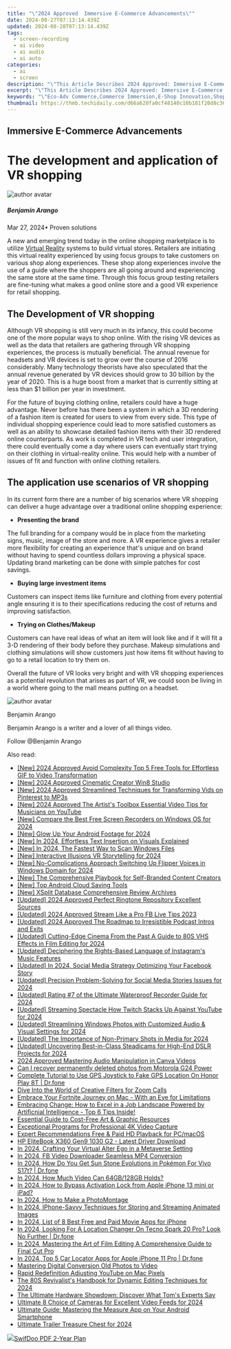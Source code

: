 ```yaml
---
title: "\"2024 Approved  Immersive E-Commerce Advancements\""
date: 2024-08-27T07:13:14.439Z
updated: 2024-08-28T07:13:14.439Z
tags: 
  - screen-recording
  - ai video
  - ai audio
  - ai auto
categories: 
  - ai
  - screen
description: "\"This Article Describes 2024 Approved: Immersive E-Commerce Advancements\""
excerpt: "\"This Article Describes 2024 Approved: Immersive E-Commerce Advancements\""
keywords: "\"Eco-Adv Commerce,Commerce Immersion,E-Shop Innovation,Shopping Tech Now,Advanced E-Market,Virtual Buy Experience,Digital Marketplace Progress\""
thumbnail: https://thmb.techidaily.com/d66a628fa0cf48140c10b181f20d8c3673ed432efe3b9eaa0c987c81fd05af8c.jpg
---
```


## Immersive E-Commerce Advancements

# The development and application of VR shopping

![author avatar](https://images.wondershare.com/filmora/article-images/benjamin-arango-author.jpg)

##### Benjamin Arango

 Mar 27, 2024• Proven solutions

 A new and emerging trend today in the online shopping marketplace is to utilize [Virtual Reality](https://tools.techidaily.com/wondershare/filmora/download/) systems to build virtual stores. Retailers are initiating this virtual reality experienced by using focus groups to take customers on various shop along experiences. These shop along experiences involve the use of a guide where the shoppers are all going around and experiencing the same store at the same time. Through this focus group testing retailers are fine-tuning what makes a good online store and a good VR experience for retail shopping.

## The Development of VR shopping

 Although VR shopping is still very much in its infancy, this could become one of the more popular ways to shop online. With the rising VR devices as well as the data that retailers are gathering through VR shopping experiences, the process is mutually beneficial. The annual revenue for headsets and VR devices is set to grow over the course of 2016 considerably. Many technology theorists have also speculated that the annual revenue generated by VR devices should grow to 30 billion by the year of 2020\. This is a huge boost from a market that is currently sitting at less than $1 billion per year in investment.

 For the future of buying clothing online, retailers could have a huge advantage. Never before has there been a system in which a 3D rendering of a fashion item is created for users to view from every side. This type of individual shopping experience could lead to more satisfied customers as well as an ability to showcase detailed fashion items with their 3D rendered online counterparts. As work is completed in VR tech and user integration, there could eventually come a day where users can eventually start trying on their clothing in virtual-reality online. This would help with a number of issues of fit and function with online clothing retailers.

## The application use scenarios of VR shopping

 In its current form there are a number of big scenarios where VR shopping can deliver a huge advantage over a traditional online shopping experience:

* **Presenting the brand**

 The full branding for a company would be in place from the marketing signs, music, image of the store and more. A VR experience gives a retailer more flexibility for creating an experience that's unique and on brand without having to spend countless dollars improving a physical space. Updating brand marketing can be done with simple patches for cost savings.

* **Buying large investment items**

 Customers can inspect items like furniture and clothing from every potential angle ensuring it is to their specifications reducing the cost of returns and improving satisfaction.

* **Trying on Clothes/Makeup**

 Customers can have real ideas of what an item will look like and if it will fit a 3-D rendering of their body before they purchase. Makeup simulations and clothing simulations will show customers just how items fit without having to go to a retail location to try them on.

 Overall the future of VR looks very bright and with VR shopping experiences as a potential revolution that arises as part of VR, we could soon be living in a world where going to the mall means putting on a headset.

![author avatar](https://images.wondershare.com/filmora/article-images/benjamin-arango-author.jpg)

Benjamin Arango

Benjamin Arango is a writer and a lover of all things video.

Follow @Benjamin Arango


<ins class="adsbygoogle"
     style="display:block"
     data-ad-format="autorelaxed"
     data-ad-client="ca-pub-7571918770474297"
     data-ad-slot="1223367746"></ins>



<ins class="adsbygoogle"
     style="display:block"
     data-ad-client="ca-pub-7571918770474297"
     data-ad-slot="8358498916"
     data-ad-format="auto"
     data-full-width-responsive="true"></ins>






<span class="atpl-alsoreadstyle">Also read:</span>
<div><ul>
<li><a href="https://article-knowledge.techidaily.com/new-2024-approved-avoid-complexity-top-5-free-tools-for-effortless-gif-to-video-transformation/"><u>[New] 2024 Approved  Avoid Complexity  Top 5 Free Tools for Effortless GIF to Video Transformation</u></a></li>
<li><a href="https://article-knowledge.techidaily.com/new-2024-approved-cinematic-creator-win8-studio/"><u>[New] 2024 Approved  Cinematic Creator Win8 Studio</u></a></li>
<li><a href="https://article-knowledge.techidaily.com/new-2024-approved-streamlined-techniques-for-transforming-vids-on-pinterest-to-mp3s/"><u>[New] 2024 Approved  Streamlined Techniques for Transforming Vids on Pinterest to MP3s</u></a></li>
<li><a href="https://youtube-webster.techidaily.com/024-approved-the-artists-toolbox-essential-video-tips-for-musicians-on-youtube/"><u>[New] 2024 Approved  The Artist's Toolbox  Essential Video Tips for Musicians on YouTube</u></a></li>
<li><a href="https://vp-tips.techidaily.com/new-compare-the-best-free-screen-recorders-on-windows-os-for-2024/"><u>[New] Compare the Best Free Screen Recorders on Windows OS for 2024</u></a></li>
<li><a href="https://article-knowledge.techidaily.com/new-glow-up-your-android-footage-for-2024/"><u>[New] Glow Up Your Android Footage for 2024</u></a></li>
<li><a href="https://article-knowledge.techidaily.com/new-in-2024-effortless-text-insertion-on-visuals-explained/"><u>[New] In 2024, Effortless Text Insertion on Visuals Explained</u></a></li>
<li><a href="https://article-knowledge.techidaily.com/new-in-2024-the-fastest-way-to-scan-windows-files/"><u>[New] In 2024, The Fastest Way to Scan Windows Files</u></a></li>
<li><a href="https://article-knowledge.techidaily.com/new-interactive-illusions-vr-storytelling-for-2024/"><u>[New] Interactive Illusions  VR Storytelling for 2024</u></a></li>
<li><a href="https://article-knowledge.techidaily.com/new-no-complications-approach-switching-up-flipper-voices-in-windows-domain-for-2024/"><u>[New] No-Complications Approach  Switching Up Flipper Voices in Windows Domain for 2024</u></a></li>
<li><a href="https://facebook-record-videos.techidaily.com/new-the-comprehensive-playbook-for-self-branded-content-creators/"><u>[New] The Comprehensive Playbook for Self-Branded Content Creators</u></a></li>
<li><a href="https://article-knowledge.techidaily.com/new-top-android-cloud-saving-tools/"><u>[New] Top Android Cloud Saving Tools</u></a></li>
<li><a href="https://article-knowledge.techidaily.com/new-xsplit-database-comprehensive-review-archives/"><u>[New] XSplit Database  Comprehensive Review Archives</u></a></li>
<li><a href="https://article-knowledge.techidaily.com/updated-2024-approved-perfect-ringtone-repository-excellent-sources/"><u>[Updated] 2024 Approved  Perfect Ringtone Repository  Excellent Sources</u></a></li>
<li><a href="https://facebook-video-content.techidaily.com/updated-2024-approved-stream-like-a-pro-fb-live-tips-2023/"><u>[Updated] 2024 Approved  Stream Like a Pro  FB Live Tips 2023</u></a></li>
<li><a href="https://article-knowledge.techidaily.com/updated-2024-approved-the-roadmap-to-irresistible-podcast-intros-and-exits/"><u>[Updated] 2024 Approved  The Roadmap to Irresistible Podcast Intros and Exits</u></a></li>
<li><a href="https://article-knowledge.techidaily.com/updated-cutting-edge-cinema-from-the-past-a-guide-to-80s-vhs-effects-in-film-editing-for-2024/"><u>[Updated] Cutting-Edge Cinema From the Past  A Guide to 80S VHS Effects in Film Editing for 2024</u></a></li>
<li><a href="https://article-knowledge.techidaily.com/updated-deciphering-the-rights-based-language-of-instagrams-music-features/"><u>[Updated] Deciphering the Rights-Based Language of Instagram's Music Features</u></a></li>
<li><a href="https://facebook-clips.techidaily.com/updated-in-2024-social-media-strategy-optimizing-your-facebook-story/"><u>[Updated] In 2024, Social Media Strategy  Optimizing Your Facebook Story</u></a></li>
<li><a href="https://facebook-videos.techidaily.com/updated-precision-problem-solving-for-social-media-stories-issues-for-2024/"><u>[Updated] Precision Problem-Solving for Social Media Stories Issues for 2024</u></a></li>
<li><a href="https://article-knowledge.techidaily.com/updated-rating-7-of-the-ultimate-waterproof-recorder-guide-for-2024/"><u>[Updated] Rating #7 of the Ultimate Waterproof Recorder Guide for 2024</u></a></li>
<li><a href="https://article-knowledge.techidaily.com/updated-streaming-spectacle-how-twitch-stacks-up-against-youtube-for-2024/"><u>[Updated] Streaming Spectacle  How Twitch Stacks Up Against YouTube for 2024</u></a></li>
<li><a href="https://article-knowledge.techidaily.com/updated-streamlining-windows-photos-with-customized-audio-and-visual-settings-for-2024/"><u>[Updated] Streamlining Windows Photos with Customized Audio & Visual Settings for 2024</u></a></li>
<li><a href="https://article-knowledge.techidaily.com/updated-the-importance-of-non-primary-shots-in-media-for-2024/"><u>[Updated] The Importance of Non-Primary Shots in Media for 2024</u></a></li>
<li><a href="https://article-knowledge.techidaily.com/updated-uncovering-best-in-class-steadicams-for-high-end-dslr-projects-for-2024/"><u>[Updated] Uncovering Best-in-Class Steadicams for High-End DSLR Projects for 2024</u></a></li>
<li><a href="https://extra-approaches.techidaily.com/2024-approved-mastering-audio-manipulation-in-canva-videos/"><u>2024 Approved  Mastering Audio Manipulation in Canva Videos</u></a></li>
<li><a href="https://phone-solutions.techidaily.com/can-i-recover-permanently-deleted-photos-from-motorola-g24-power-by-stellar-photo-recovery-android-mobile-photo-recover/"><u>Can I recover permanently deleted photos from Motorola G24 Power</u></a></li>
<li><a href="https://fake-location.techidaily.com/complete-tutorial-to-use-gps-joystick-to-fake-gps-location-on-honor-play-8t-drfone-by-drfone-virtual-android/"><u>Complete Tutorial to Use GPS Joystick to Fake GPS Location On Honor Play 8T | Dr.fone</u></a></li>
<li><a href="https://article-knowledge.techidaily.com/dive-into-the-world-of-creative-filters-for-zoom-calls/"><u>Dive Into the World of Creative Filters for Zoom Calls</u></a></li>
<li><a href="https://games-able.techidaily.com/embrace-your-fortnite-journey-on-mac-with-an-eye-for-limitations/"><u>Embrace Your Fortnite Journey on Mac - With an Eye for Limitations</u></a></li>
<li><a href="https://tech-haven.techidaily.com/embracing-change-how-to-excel-in-a-job-landscape-powered-by-artificnial-intelligence-top-6-tips-inside/"><u>Embracing Change: How to Excel in a Job Landscape Powered by Artificnial Intelligence - Top 6 Tips Inside!</u></a></li>
<li><a href="https://article-knowledge.techidaily.com/essential-guide-to-cost-free-art-and-graphic-resources/"><u>Essential Guide to Cost-Free Art & Graphic Resources</u></a></li>
<li><a href="https://digital-screen-recording.techidaily.com/exceptional-programs-for-professional-4k-video-capture/"><u>Exceptional Programs for Professional 4K Video Capture</u></a></li>
<li><a href="https://article-knowledge.techidaily.com/expert-recommendations-free-and-paid-hd-playback-for-pcmacos/"><u>Expert Recommendations  Free & Paid HD Playback for PC/macOS</u></a></li>
<li><a href="https://win-dash.techidaily.com/hp-elitebook-x360-gen9-1030-g2-latest-driver-download/"><u>HP EliteBook X360 Gen9 1030 G2 - Latest Driver Download</u></a></li>
<li><a href="https://article-knowledge.techidaily.com/in-2024-crafting-your-virtual-alter-ego-in-a-metaverse-setting/"><u>In 2024, Crafting Your Virtual Alter Ego in a Metaverse Setting</u></a></li>
<li><a href="https://facebook-video-recording.techidaily.com/in-2024-fb-video-downloader-seamless-mp4-conversion/"><u>In 2024, FB Video Downloader  Seamless MP4 Conversion</u></a></li>
<li><a href="https://change-location.techidaily.com/in-2024-how-do-you-get-sun-stone-evolutions-in-pokemon-for-vivo-s17t-drfone-by-drfone-virtual-android/"><u>In 2024, How Do You Get Sun Stone Evolutions in Pokémon For Vivo S17t? | Dr.fone</u></a></li>
<li><a href="https://article-knowledge.techidaily.com/in-2024-how-much-video-can-64gb128gb-holds/"><u>In 2024, How Much Video Can 64GB/128GB Holds?</u></a></li>
<li><a href="https://activate-lock.techidaily.com/in-2024-how-to-bypass-activation-lock-from-apple-iphone-13-mini-or-ipad-by-drfone-ios/"><u>In 2024, How to Bypass Activation Lock from Apple iPhone 13 mini or iPad?</u></a></li>
<li><a href="https://article-knowledge.techidaily.com/in-2024-how-to-make-a-photomontage/"><u>In 2024, How to Make a PhotoMontage</u></a></li>
<li><a href="https://article-knowledge.techidaily.com/in-2024-iphone-savvy-techniques-for-storing-and-streaming-animated-images/"><u>In 2024, IPhone-Savvy Techniques for Storing and Streaming Animated Images</u></a></li>
<li><a href="https://article-knowledge.techidaily.com/in-2024-list-of-8-best-free-and-paid-movie-apps-for-iphone/"><u>In 2024, List of 8 Best Free and Paid Movie Apps for iPhone</u></a></li>
<li><a href="https://phone-solutions.techidaily.com/in-2024-looking-for-a-location-changer-on-tecno-spark-20-pro-look-no-further-drfone-by-drfone-virtual-android/"><u>In 2024, Looking For A Location Changer On Tecno Spark 20 Pro? Look No Further | Dr.fone</u></a></li>
<li><a href="https://article-knowledge.techidaily.com/in-2024-mastering-the-art-of-film-editing-a-comprehensive-guide-to-final-cut-pro/"><u>In 2024, Mastering the Art of Film Editing  A Comprehensive Guide to Final Cut Pro</u></a></li>
<li><a href="https://ios-location-track.techidaily.com/in-2024-top-5-car-locator-apps-for-apple-iphone-11-pro-drfone-by-drfone-virtual-ios/"><u>In 2024, Top 5 Car Locator Apps for Apple iPhone 11 Pro | Dr.fone</u></a></li>
<li><a href="https://article-knowledge.techidaily.com/mastering-digital-conversion-old-photos-to-video/"><u>Mastering Digital Conversion  Old Photos to Video</u></a></li>
<li><a href="https://youtube-clips.techidaily.com/rapid-redefinition-adjusting-youtube-on-mac-pixels/"><u>Rapid Redefinition  Adjusting YouTube on Mac Pixels</u></a></li>
<li><a href="https://article-knowledge.techidaily.com/the-80s-revivalists-handbook-for-dynamic-editing-techniques-for-2024/"><u>The 80S Revivalist's Handbook for Dynamic Editing Techniques for 2024</u></a></li>
<li><a href="https://article-knowledge.techidaily.com/the-ultimate-hardware-showdown-discover-what-toms-experts-say/"><u>The Ultimate Hardware Showdown: Discover What Tom's Experts Say</u></a></li>
<li><a href="https://article-knowledge.techidaily.com/ultimate-8-choice-of-cameras-for-excellent-video-feeds-for-2024/"><u>Ultimate 8 Choice of Cameras for Excellent Video Feeds for 2024</u></a></li>
<li><a href="https://techno-recovery.techidaily.com/ultimate-guide-mastering-the-measure-app-on-your-android-smartphone/"><u>Ultimate Guide: Mastering the Measure App on Your Android Smartphone</u></a></li>
<li><a href="https://article-knowledge.techidaily.com/ultimate-trailer-treasure-chest-for-2024/"><u>Ultimate Trailer Treasure Chest for 2024</u></a></li>
</ul></div>

<!-- affiliate ads begin -->
<a href="https://purchase.swifdoo.com/order/checkout.php?PRODS=40002580&QTY=1&AFFILIATE=108875&CART=1"><img src="https://secure.avangate.com/images/merchant/8b932759a5a04ddb34bf79e3f9072e4b/products/3_Product%20box%20white-1024x1024.png" border="0">SwifDoo PDF 2-Year Plan</a>
<!-- affiliate ads end -->
